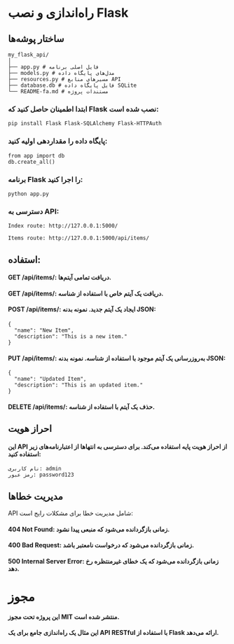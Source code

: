 
# راه‌اندازی و نصب Flask

## ساختار پوشه‌ها
```
my_flask_api/
│
├── app.py # فایل اصلی برنامه
├── models.py # مدل‌های پایگاه داده
├── resources.py # مسیرهای منابع API
├── database.db # فایل پایگاه داده SQLite
└── README-fa.md # مستندات پروژه

```

### ابتدا اطمینان حاصل کنید که Flask نصب شده است:

```
pip install Flask Flask-SQLAlchemy Flask-HTTPAuth
```


### پایگاه داده را مقداردهی اولیه کنید:

```
from app import db
db.create_all()
```
### برنامه Flask را اجرا کنید:
```
python app.py
```

### دسترسی به API:
```
Index route: http://127.0.0.1:5000/
```
```
Items route: http://127.0.0.1:5000/api/items/
```

## استفاده:

#### GET /api/items/: دریافت تمامی آیتم‌ها.
#### GET /api/items/<id>: دریافت یک آیتم خاص با استفاده از شناسه.
#### POST /api/items/: ایجاد یک آیتم جدید. نمونه بدنه JSON:
```
{
  "name": "New Item",
  "description": "This is a new item."
}

```
#### PUT /api/items/<id>: به‌روزرسانی یک آیتم موجود با استفاده از شناسه. نمونه بدنه JSON:
```
{
  "name": "Updated Item",
  "description": "This is an updated item."
}

````
#### DELETE /api/items/<id>: حذف یک آیتم با استفاده از شناسه.

## احراز هویت

#### این API از احراز هویت پایه استفاده می‌کند. برای دسترسی به انتهاها از اعتبارنامه‌های زیر استفاده کنید:

```
نام کاربری: admin
رمز عبور: password123

```

## مدیریت خطاها

API شامل مدیریت خطا برای مشکلات رایج است:

#### 404 Not Found: زمانی بازگردانده می‌شود که منبعی پیدا نشود.
#### 400 Bad Request: زمانی بازگردانده می‌شود که درخواست نامعتبر باشد.
#### 500 Internal Server Error: زمانی بازگردانده می‌شود که یک خطای غیرمنتظره رخ دهد.



# مجوز
#### این پروژه تحت مجوز MIT منتشر شده است.
#### این مثال یک راه‌اندازی جامع برای یک API RESTful با استفاده از Flask ارائه می‌دهد.



